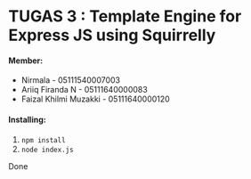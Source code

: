 # TUGAS 3 : Template Engine for Express JS using Squirrelly

#### Member:
- Nirmala - 05111540007003
- Ariiq Firanda N - 05111640000083
- Faizal Khilmi Muzakki - 05111640000120

#### Installing:
1. `npm install`
2. `node index.js`

Done
